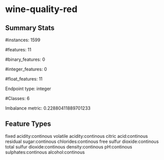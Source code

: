 # wine-quality-red

## Summary Stats

#instances: 1599

#features: 11

  #binary_features: 0

  #integer_features: 0

  #float_features: 11

Endpoint type: integer

#Classes: 6

Imbalance metric: 0.22880411889701233

## Feature Types

 fixed acidity:continous
volatile acidity:continous
citric acid:continous
residual sugar:continous
chlorides:continous
free sulfur dioxide:continous
total sulfur dioxide:continous
density:continous
pH:continous
sulphates:continous
alcohol:continous

